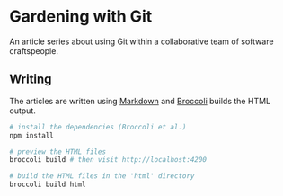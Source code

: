 Gardening with Git
==================

An article series about using Git within a collaborative team of
software craftspeople.

Writing
-------

The articles are written using [Markdown][md] and [Broccoli][broccoli] builds the HTML output.

```bash
# install the dependencies (Broccoli et al.)
npm install

# preview the HTML files
broccoli build # then visit http://localhost:4200

# build the HTML files in the 'html' directory
broccoli build html
```
  [md]: http://daringfireball.net/projects/markdown
  [broccoli]: https://github.com/joliss/broccoli
